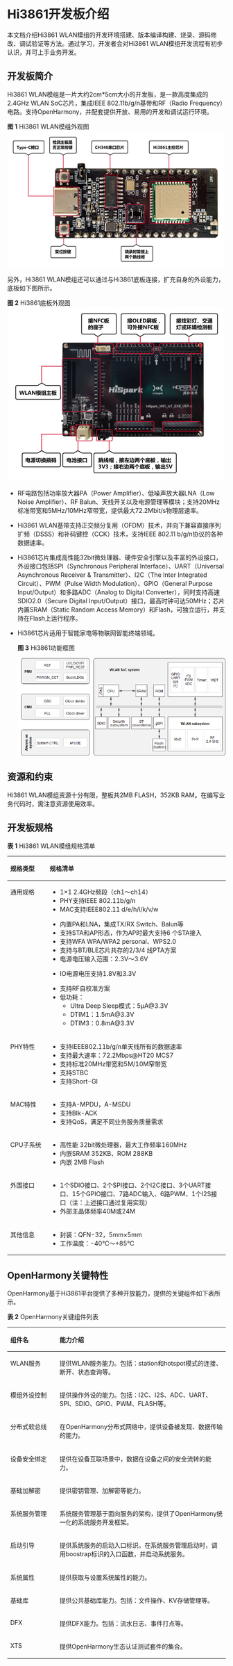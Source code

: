 # Hi3861开发板介绍<a name="ZH-CN_TOPIC_0000001053142605"></a>

本文档介绍Hi3861 WLAN模组的开发环境搭建、版本编译构建、烧录、源码修改、调试验证等方法。通过学习，开发者会对Hi3861 WLAN模组开发流程有初步认识，并可上手业务开发。

## 开发板简介<a name="section187215231809"></a>

Hi3861 WLAN模组是一片大约2cm\*5cm大小的开发板，是一款高度集成的2.4GHz WLAN SoC芯片，集成IEEE 802.11b/g/n基带和RF（Radio Frequency）电路。支持OpenHarmony，并配套提供开放、易用的开发和调试运行环境。

**图 1**  Hi3861 WLAN模组外观图<a name="fig74884420237"></a>  
![](figures/Hi3861-WLAN模组外观图.png "Hi3861-WLAN模组外观图")

另外，Hi3861 WLAN模组还可以通过与Hi3861底板连接，扩充自身的外设能力，底板如下图所示。

**图 2**  Hi3861底板外观图<a name="fig16947112194216"></a>  
![](figures/Hi3861底板外观图.png "Hi3861底板外观图")

-   RF电路包括功率放大器PA（Power Amplifier）、低噪声放大器LNA（Low Noise Amplifier）、RF Balun、天线开关以及电源管理等模块；支持20MHz标准带宽和5MHz/10MHz窄带宽，提供最大72.2Mbit/s物理层速率。
-   Hi3861 WLAN基带支持正交频分复用（OFDM）技术，并向下兼容直接序列扩频（DSSS）和补码键控（CCK）技术，支持IEEE 802.11 b/g/n协议的各种数据速率。
-   Hi3861芯片集成高性能32bit微处理器、硬件安全引擎以及丰富的外设接口，外设接口包括SPI（Synchronous Peripheral Interface）、UART（Universal Asynchronous Receiver & Transmitter）、I2C（The Inter Integrated Circuit）、PWM（Pulse Width Modulation）、GPIO（General Purpose Input/Output）和多路ADC（Analog to Digital Converter），同时支持高速SDIO2.0（Secure Digital Input/Output）接口，最高时钟可达50MHz；芯片内置SRAM（Static Random Access Memory）和Flash，可独立运行，并支持在Flash上运行程序。
-   Hi3861芯片适用于智能家电等物联网智能终端领域。

    **图 3**  Hi3861功能框图<a name="f0d52fa2f3b094c688c805a373a6ec970"></a>  
    

    ![](figures/zh-cn_image_0000001055187339.png)


## 资源和约束<a name="section82610215014"></a>

Hi3861 WLAN模组资源十分有限，整板共2MB FLASH，352KB RAM。在编写业务代码时，需注意资源使用效率。

## 开发板规格<a name="section169054431017"></a>

**表 1**  Hi3861 WLAN模组规格清单

<a name="t672b053e2ac94cbdb5244857fed4764e"></a>
<table><thead align="left"><tr id="r54b3810e43d24e1887c1d6a41394996b"><th class="cellrowborder" valign="top" width="18.02%" id="mcps1.2.3.1.1"><p id="a2b235e9ed55f4338886788f140e648a0"><a name="a2b235e9ed55f4338886788f140e648a0"></a><a name="a2b235e9ed55f4338886788f140e648a0"></a>规格类型</p>
</th>
<th class="cellrowborder" valign="top" width="81.98%" id="mcps1.2.3.1.2"><p id="a95c4ba2e404f4a45b65984746aaa56ab"><a name="a95c4ba2e404f4a45b65984746aaa56ab"></a><a name="a95c4ba2e404f4a45b65984746aaa56ab"></a>规格清单</p>
</th>
</tr>
</thead>
<tbody><tr id="r71f534ea66af4191b020408df5978f41"><td class="cellrowborder" valign="top" width="18.02%" headers="mcps1.2.3.1.1 "><p id="a0531f1bb62d5443880576cc5de23f2e6"><a name="a0531f1bb62d5443880576cc5de23f2e6"></a><a name="a0531f1bb62d5443880576cc5de23f2e6"></a>通用规格</p>
</td>
<td class="cellrowborder" valign="top" width="81.98%" headers="mcps1.2.3.1.2 "><a name="u2a0d06f28d454d30818ced9a0432211b"></a><a name="u2a0d06f28d454d30818ced9a0432211b"></a><ul id="u2a0d06f28d454d30818ced9a0432211b"><li>1×1 2.4GHz频段（ch1～ch14）</li><li>PHY支持IEEE 802.11b/g/n</li><li>MAC支持IEEE802.11 d/e/h/i/k/v/w</li></ul>
<a name="u8f31d142d92147789195a18b50836d2c"></a><a name="u8f31d142d92147789195a18b50836d2c"></a><ul id="u8f31d142d92147789195a18b50836d2c"><li>内置PA和LNA，集成TX/RX Switch、Balun等</li><li>支持STA和AP形态，作为AP时最大支持6 个STA接入</li><li>支持WFA WPA/WPA2 personal、WPS2.0</li><li>支持与BT/BLE芯片共存的2/3/4 线PTA方案</li><li>电源电压输入范围：2.3V～3.6V</li></ul>
<a name="ul114549122110"></a><a name="ul114549122110"></a><ul id="ul114549122110"><li>IO电源电压支持1.8V和3.3V</li></ul>
<a name="ue044275c53b84dd29dda674e16e72823"></a><a name="ue044275c53b84dd29dda674e16e72823"></a><ul id="ue044275c53b84dd29dda674e16e72823"><li>支持RF自校准方案</li><li>低功耗：<a name="ul0879143622219"></a><a name="ul0879143622219"></a><ul id="ul0879143622219"><li>Ultra Deep Sleep模式：5μA@3.3V</li><li>DTIM1：1.5mA@3.3V</li><li>DTIM3：0.8mA@3.3V</li></ul>
</li></ul>
</td>
</tr>
<tr id="rd9b56e759af34950b6887ca1bf5bb7cf"><td class="cellrowborder" valign="top" width="18.02%" headers="mcps1.2.3.1.1 "><p id="a0aed3860a78a4b50bedf60699afd3996"><a name="a0aed3860a78a4b50bedf60699afd3996"></a><a name="a0aed3860a78a4b50bedf60699afd3996"></a>PHY特性</p>
</td>
<td class="cellrowborder" valign="top" width="81.98%" headers="mcps1.2.3.1.2 "><a name="u6568aa052152432aa1f44372445ca634"></a><a name="u6568aa052152432aa1f44372445ca634"></a><ul id="u6568aa052152432aa1f44372445ca634"><li>支持IEEE802.11b/g/n单天线所有的数据速率</li><li>支持最大速率：72.2Mbps@HT20 MCS7</li><li>支持标准20MHz带宽和5M/10M窄带宽</li><li>支持STBC</li><li>支持Short-GI</li></ul>
</td>
</tr>
<tr id="r3563f9df9759486794952d46c5d2d03f"><td class="cellrowborder" valign="top" width="18.02%" headers="mcps1.2.3.1.1 "><p id="afd48a2d879dc4aada8b60bebb96523c7"><a name="afd48a2d879dc4aada8b60bebb96523c7"></a><a name="afd48a2d879dc4aada8b60bebb96523c7"></a>MAC特性</p>
</td>
<td class="cellrowborder" valign="top" width="81.98%" headers="mcps1.2.3.1.2 "><a name="uca57d799e7814925a5bf1b891335bd79"></a><a name="uca57d799e7814925a5bf1b891335bd79"></a><ul id="uca57d799e7814925a5bf1b891335bd79"><li>支持A-MPDU，A-MSDU</li><li>支持Blk-ACK</li><li>支持QoS，满足不同业务服务质量需求</li></ul>
</td>
</tr>
<tr id="r3e1c86e5f6cd4df0a1b30a08fb8481a2"><td class="cellrowborder" valign="top" width="18.02%" headers="mcps1.2.3.1.1 "><p id="a57086ea97a1b46cdb21953bf0fc22d94"><a name="a57086ea97a1b46cdb21953bf0fc22d94"></a><a name="a57086ea97a1b46cdb21953bf0fc22d94"></a>CPU子系统</p>
</td>
<td class="cellrowborder" valign="top" width="81.98%" headers="mcps1.2.3.1.2 "><a name="u612cc2cd0cfe40229263c4f506c0c69c"></a><a name="u612cc2cd0cfe40229263c4f506c0c69c"></a><ul id="u612cc2cd0cfe40229263c4f506c0c69c"><li>高性能 32bit微处理器，最大工作频率160MHz</li><li>内嵌SRAM 352KB、ROM 288KB</li><li>内嵌 2MB Flash</li></ul>
</td>
</tr>
<tr id="rae93c5236b084cd2a2c0d5c29027b40e"><td class="cellrowborder" valign="top" width="18.02%" headers="mcps1.2.3.1.1 "><p id="a9b14a9e95b3849278c332259d8add1b2"><a name="a9b14a9e95b3849278c332259d8add1b2"></a><a name="a9b14a9e95b3849278c332259d8add1b2"></a>外围接口</p>
</td>
<td class="cellrowborder" valign="top" width="81.98%" headers="mcps1.2.3.1.2 "><a name="u7c73ebffd89e4092bd65f0d878d59b22"></a><a name="u7c73ebffd89e4092bd65f0d878d59b22"></a><ul id="u7c73ebffd89e4092bd65f0d878d59b22"><li>1个SDIO接口、2个SPI接口、2个I2C接口、3个UART接口、15个GPIO接口、7路ADC输入、6路PWM、1个I2S接口（注：上述接口通过复用实现）</li><li>外部主晶体频率40M或24M</li></ul>
</td>
</tr>
<tr id="r18810701aafe42ad8d9a7d882730c210"><td class="cellrowborder" valign="top" width="18.02%" headers="mcps1.2.3.1.1 "><p id="ae8f47db913724e458c265e858409950b"><a name="ae8f47db913724e458c265e858409950b"></a><a name="ae8f47db913724e458c265e858409950b"></a>其他信息</p>
</td>
<td class="cellrowborder" valign="top" width="81.98%" headers="mcps1.2.3.1.2 "><a name="u25f28919a3b044c5af50f9f5f5616083"></a><a name="u25f28919a3b044c5af50f9f5f5616083"></a><ul id="u25f28919a3b044c5af50f9f5f5616083"><li>封装：QFN-32，5mm×5mm</li><li>工作温度：-40℃～+85℃</li></ul>
</td>
</tr>
</tbody>
</table>

## OpenHarmony关键特性<a name="section1317173016507"></a>

OpenHarmony基于Hi3861平台提供了多种开放能力，提供的关键组件如下表所示。

**表 2**  OpenHarmony关键组件列表

<a name="table1659013482514"></a>
<table><thead align="left"><tr id="row1368918486512"><th class="cellrowborder" valign="top" width="22.56%" id="mcps1.2.3.1.1"><p id="p668914812516"><a name="p668914812516"></a><a name="p668914812516"></a>组件名</p>
</th>
<th class="cellrowborder" valign="top" width="77.44%" id="mcps1.2.3.1.2"><p id="p9689154855115"><a name="p9689154855115"></a><a name="p9689154855115"></a>能力介绍</p>
</th>
</tr>
</thead>
<tbody><tr id="row868910487517"><td class="cellrowborder" valign="top" width="22.56%" headers="mcps1.2.3.1.1 "><p id="p13689248165114"><a name="p13689248165114"></a><a name="p13689248165114"></a>WLAN服务</p>
</td>
<td class="cellrowborder" valign="top" width="77.44%" headers="mcps1.2.3.1.2 "><p id="p11689144816511"><a name="p11689144816511"></a><a name="p11689144816511"></a>提供WLAN服务能力。包括：station和hotspot模式的连接、断开、状态查询等。</p>
</td>
</tr>
<tr id="row568964819514"><td class="cellrowborder" valign="top" width="22.56%" headers="mcps1.2.3.1.1 "><p id="p5689548175113"><a name="p5689548175113"></a><a name="p5689548175113"></a>模组外设控制</p>
</td>
<td class="cellrowborder" valign="top" width="77.44%" headers="mcps1.2.3.1.2 "><p id="p176893480517"><a name="p176893480517"></a><a name="p176893480517"></a>提供操作外设的能力。包括：I2C、I2S、ADC、UART、SPI、SDIO、GPIO、PWM、FLASH等。</p>
</td>
</tr>
<tr id="row143420119366"><td class="cellrowborder" valign="top" width="22.56%" headers="mcps1.2.3.1.1 "><p id="p1737117331480"><a name="p1737117331480"></a><a name="p1737117331480"></a>分布式软总线</p>
</td>
<td class="cellrowborder" valign="top" width="77.44%" headers="mcps1.2.3.1.2 "><p id="p1037123314485"><a name="p1037123314485"></a><a name="p1037123314485"></a>在<span id="text1538015458506"><a name="text1538015458506"></a><a name="text1538015458506"></a>OpenHarmony</span>分布式网络中，提供设备被发现、数据传输的能力。</p>
</td>
</tr>
<tr id="row1383559163617"><td class="cellrowborder" valign="top" width="22.56%" headers="mcps1.2.3.1.1 "><p id="p2379233113914"><a name="p2379233113914"></a><a name="p2379233113914"></a>设备安全绑定</p>
</td>
<td class="cellrowborder" valign="top" width="77.44%" headers="mcps1.2.3.1.2 "><p id="p5809349205012"><a name="p5809349205012"></a><a name="p5809349205012"></a>提供在设备互联场景中，数据在设备之间的安全流转的能力。</p>
</td>
</tr>
<tr id="row54428163612"><td class="cellrowborder" valign="top" width="22.56%" headers="mcps1.2.3.1.1 "><p id="p3775133619587"><a name="p3775133619587"></a><a name="p3775133619587"></a>基础加解密</p>
</td>
<td class="cellrowborder" valign="top" width="77.44%" headers="mcps1.2.3.1.2 "><p id="p11304151710555"><a name="p11304151710555"></a><a name="p11304151710555"></a>提供密钥管理、加解密等能力。</p>
</td>
</tr>
<tr id="row12690548135110"><td class="cellrowborder" valign="top" width="22.56%" headers="mcps1.2.3.1.1 "><p id="p176901648115111"><a name="p176901648115111"></a><a name="p176901648115111"></a>系统服务管理</p>
</td>
<td class="cellrowborder" valign="top" width="77.44%" headers="mcps1.2.3.1.2 "><p id="p1181353173111"><a name="p1181353173111"></a><a name="p1181353173111"></a>系统服务管理基于面向服务的架构，提供了<span id="text10778141516322"><a name="text10778141516322"></a><a name="text10778141516322"></a>OpenHarmony</span>统一化的系统服务开发框架。</p>
</td>
</tr>
<tr id="row1657310121587"><td class="cellrowborder" valign="top" width="22.56%" headers="mcps1.2.3.1.1 "><p id="p730664220114"><a name="p730664220114"></a><a name="p730664220114"></a>启动引导</p>
</td>
<td class="cellrowborder" valign="top" width="77.44%" headers="mcps1.2.3.1.2 "><p id="p39689262310"><a name="p39689262310"></a><a name="p39689262310"></a>提供系统服务的启动入口标识。在系统服务管理启动时，调用boostrap标识的入口函数，并启动系统服务。</p>
</td>
</tr>
<tr id="row15763812165616"><td class="cellrowborder" valign="top" width="22.56%" headers="mcps1.2.3.1.1 "><p id="p17171118128"><a name="p17171118128"></a><a name="p17171118128"></a>系统属性</p>
</td>
<td class="cellrowborder" valign="top" width="77.44%" headers="mcps1.2.3.1.2 "><p id="p12763912125617"><a name="p12763912125617"></a><a name="p12763912125617"></a>提供获取与设置系统属性的能力。</p>
</td>
</tr>
<tr id="row121911343566"><td class="cellrowborder" valign="top" width="22.56%" headers="mcps1.2.3.1.1 "><p id="p1097517270361"><a name="p1097517270361"></a><a name="p1097517270361"></a>基础库</p>
</td>
<td class="cellrowborder" valign="top" width="77.44%" headers="mcps1.2.3.1.2 "><p id="p6848159569"><a name="p6848159569"></a><a name="p6848159569"></a>提供公共基础库能力。包括：文件操作、KV存储管理等。</p>
</td>
</tr>
<tr id="row144219192579"><td class="cellrowborder" valign="top" width="22.56%" headers="mcps1.2.3.1.1 "><p id="p8333104843714"><a name="p8333104843714"></a><a name="p8333104843714"></a>DFX</p>
</td>
<td class="cellrowborder" valign="top" width="77.44%" headers="mcps1.2.3.1.2 "><p id="p65111025155711"><a name="p65111025155711"></a><a name="p65111025155711"></a>提供DFX能力。包括：流水日志、事件打点等。</p>
</td>
</tr>
<tr id="row16159522125710"><td class="cellrowborder" valign="top" width="22.56%" headers="mcps1.2.3.1.1 "><p id="p18835202765718"><a name="p18835202765718"></a><a name="p18835202765718"></a>XTS</p>
</td>
<td class="cellrowborder" valign="top" width="77.44%" headers="mcps1.2.3.1.2 "><p id="p3835192795717"><a name="p3835192795717"></a><a name="p3835192795717"></a>提供<span id="text1482414523409"><a name="text1482414523409"></a><a name="text1482414523409"></a>OpenHarmony</span>生态认证测试套件的集合。</p>
</td>
</tr>
</tbody>
</table>

